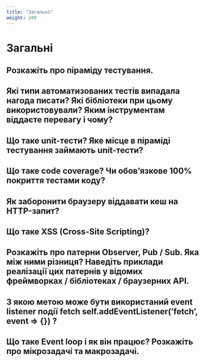 ```yaml
---
title: "Загальні"
weight: 200
---
```


# Загальні

## Розкажіть про піраміду тестування.

## Які типи автоматизованих тестів випадала нагода писати? Які бібліотеки при цьому використовували? Яким інструментам віддаєте перевагу і чому?

## Що таке unit-тести? Яке місце в піраміді тестування займають unit-тести?

## Що таке code coverage? Чи обов’язкове 100% покриття тестами коду?

## Як заборонити браузеру віддавати кеш на HTTP-запит?

## Що таке XSS (Cross-Site Scripting)?

## Розкажіть про патерни Observer, Pub / Sub. Яка між ними різниця? Наведіть приклади реалізації цих патернів у відомих фреймворках / бібліотеках / браузерних API.

## З якою метою може бути використаний event listener події fetch self.addEventListener(’fetch’, event => {}) ?

## Що таке Event loop і як він працює? Розкажіть про мікрозадачі та макрозадачі.
